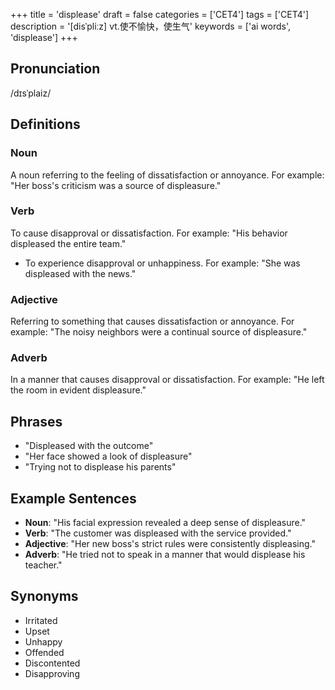 +++
title = 'displease'
draft = false
categories = ['CET4']
tags = ['CET4']
description = '[disˈpliːz] vt.使不愉快，使生气'
keywords = ['ai words', 'displease']
+++

## Pronunciation
/dɪsˈplaiz/

## Definitions
### Noun
A noun referring to the feeling of dissatisfaction or annoyance. For example: "Her boss's criticism was a source of displeasure."

### Verb
To cause disapproval or dissatisfaction. For example: "His behavior displeased the entire team."
- To experience disapproval or unhappiness. For example: "She was displeased with the news."

### Adjective
Referring to something that causes dissatisfaction or annoyance. For example: "The noisy neighbors were a continual source of displeasure."

### Adverb
In a manner that causes disapproval or dissatisfaction. For example: "He left the room in evident displeasure."

## Phrases
- "Displeased with the outcome"
- "Her face showed a look of displeasure"
- "Trying not to displease his parents"

## Example Sentences
- **Noun**: "His facial expression revealed a deep sense of displeasure."
- **Verb**: "The customer was displeased with the service provided."
- **Adjective**: "Her new boss's strict rules were consistently displeasing."
- **Adverb**: "He tried not to speak in a manner that would displease his teacher."

## Synonyms
- Irritated
- Upset
- Unhappy
- Offended
- Discontented
- Disapproving
